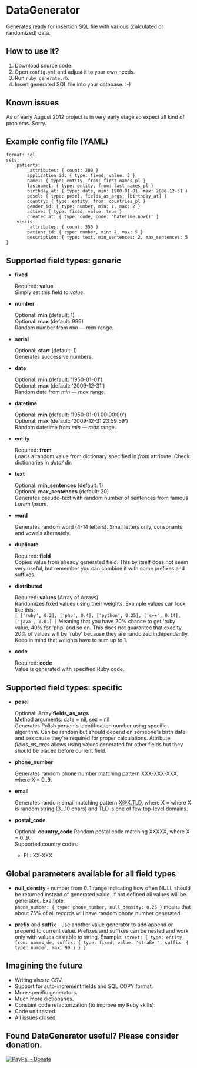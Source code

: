 DataGenerator
=============

Generates ready for insertion SQL file with various (calculated or randomized) data.

How to use it?
--------------

1. Download source code.
2. Open `config.yml` and adjust it to your own needs.
3. Run `ruby generate.rb`.
4. Insert generated SQL file into your database. :-)

Known issues
------------

As of early August 2012 project is in very early stage so expect all kind of problems. Sorry.

Example config file (YAML)
--------------------------

	format: sql
	sets:
	    patients:
	        _attributes: { count: 200 }
	        application_id: { type: fixed, value: 3 }
	        name1: { type: entity, from: first_names_pl }
	        lastname1: { type: entity, from: last_names_pl }
	        birthday_at: { type: date, min: 1900-01-01, max: 2006-12-31 }
	        pesel: { type: pesel, fields_as_args: [birthday_at] }
	        country: { type: entity, from: countries_pl }
	        gender_id: { type: number, min: 1, max: 2 }
	        active: { type: fixed, value: true }
	        created_at: { type: code, code: 'DateTime.now()' }
	    visits:
	        _attributes: { count: 350 }
	        patient_id: { type: number, min: 2, max: 5 }
	        description: { type: text, min_sentences: 2, max_sentences: 5 }

Supported field types: generic
------------------------------

*	**fixed**

	Required: **value**  
	Simply set this field to *value*.

*	**number**

	Optional: **min** (default: 1)  
	Optional: **max** (default: 999)  
	Random number from *min* — *max* range.

*	**serial**

	Optional: **start** (default: 1)  
	Generates successive numbers.

*	**date**

	Optional: **min** (default: '1950-01-01')  
	Optional: **max** (default: '2009-12-31')  
	Random date from *min* — *max* range.

*	**datetime**

	Optional: **min** (default: '1950-01-01 00:00:00')  
	Optional: **max** (default: '2009-12-31 23:59:59')  
	Random datetime from *min* — *max* range.

*	**entity**

	Required: **from**  
	Loads a random value from dictionary specified in *from* attribute. Check dictionaries
	in *data/* dir.

*	**text**

	Optional: **min_sentences** (default: 1)  
	Optional: **max_sentences** (default: 20)  
	Generates pseudo-text with random number of sentences from famous *Lorem Ipsum*.

*	**word**

	Generates random word (4-14 letters). Small letters only, consonants and vowels alternately.

*	**duplicate**

	Required: **field**  
	Copies value from already generated field. This by itself does not seem very useful, but
	remember you can combine it with some prefixes and suffixes.

*	**distributed**

	Required: **values** (Array of Arrays)  
	Randomizes fixed values using their weights. Example values can look like this:  
	`[ ['ruby', 0.2], ['php', 0.4], ['python', 0.25], ['c++', 0.14], ['java', 0.01] ]`
	Meaning that you have 20% chance to get 'ruby' value, 40% for 'php' and so on. This
	does not guarantee that exaclty 20% of values will be 'ruby' because they are
	randoized independantly. Keep in mind that weights have to sum up to 1.

*	**code**

	Required: **code**  
	Value is generated with specified Ruby code.

Supported field types: specific
-------------------------------

*	**pesel**

	Optional: Array **fields_as_args**  
	Method arguments: date = nil, sex = nil  
	Generates Polish person's identification number using specific algorithm. Can be random
	but should depend on someone's birth date and sex cause they're required for proper calculations.
	Attribute *fields_as_args* allows using values generated for other fields but they should be placed
	before current field.

*	**phone_number**

	Generates random phone number matching pattern XXX-XXX-XXX, where X = 0..9.

*	**email**

	Generates random email matching pattern X@X.TLD, where X = where X is random string (3…10 chars)
	and TLD is one of few top-level domains.

*	**postal_code**
	
	Optional: **country_code**
	Random postal code matching XXXXX, where X = 0..9.  
	Supported country codes:  
	* PL: XX-XXX

Global parameters available for all field types
-----------------------------------------------

*	**null_density** - number from 0..1 range indicating how often NULL should be returned instead of generated
	value. If not defined all values will be generated. Example:  
	`phone_number: { type: phone_number, null_density: 0.25 }`
	means that about 75% of all records will have random phone number generated.

*	**prefix** and **suffix** - use another value generator to add append or prepend to current value. Prefixes
	and suffixes can be nested and work only with values castable to string. Example: `street: { type: entity, from: names_de,
	suffix: { type: fixed, value: 'straße ', suffix: { type: number, max: 99 } } }`

Imagining the future
--------------------

* Writing also to CSV.
* Support for auto-increment fields and SQL COPY format.
* More specific generators.
* Much more dictionaries.
* Constant code refactorization (to improve my Ruby skills).
* Code unit tested.
* All issues closed.

Found DataGenerator useful? Please consider donation.
-----------------------------------------------------

[![PayPal - Donate](https://www.paypal.com/en_US/i/btn/btn_donate_LG.gif)](https://www.paypal.com/cgi-bin/webscr?cmd=_donations&business=5PA9R5DP35T92&lc=PL&currency_code=EUR&bn=PP%2dDonationsBF%3abtn_donateCC_LG%2egif%3aNonHosted)
